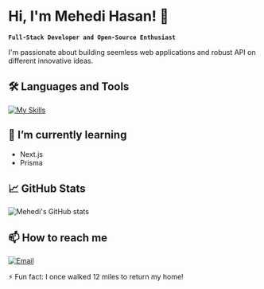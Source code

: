 <!--
**Mehedi01616720009/Mehedi01616720009** is a ✨ _special_ ✨ repository because its `README.md` (this file) appears on your GitHub profile.

Here are some ideas to get you started:

- 🔭 I’m currently working on ...
- 🌱 I’m currently learning ...
- 👯 I’m looking to collaborate on ...
- 🤔 I’m looking for help with ...
- 💬 Ask me about ...
- 📫 How to reach me: ...
- 😄 Pronouns: ...
- ⚡ Fun fact: ...
-->

# Hi, I'm Mehedi Hasan! 👋

**`Full-Stack Developer and Open-Source Enthusiast`**

I'm passionate about building seemless web applications and robust API on different innovative ideas.
<!-- Currently, diving deep into DevOps and cloud-native technologies. -->

## 🛠️ Languages and Tools
[![My Skills](https://skillicons.dev/icons?i=js,ts,react,nodejs,py,docker,aws,postgres)](https://skillicons.dev)

## 🌱 I’m currently learning
- Next.js
- Prisma

## 📈 GitHub Stats
![Mehedi's GitHub stats](https://github-readme-stats.vercel.app/api?username=Mehedi01616720009&show_icons=true&theme=radical)

## 📫 How to reach me
[![Email](https://img.shields.io/badge/Email-D14836?style=for-the-badge&logo=gmail&logoColor=white)](mailto:mehedi01616720009@gmail.com)
<!-- [![LinkedIn](https://img.shields.io/badge/LinkedIn-0077B5?style=for-the-badge&logo=linkedin&logoColor=white)](https://linkedin.com/in/yourprofile)
[![Telegram](https://img.shields.io/badge/Telegram-2CA5E0?style=for-the-badge&logo=telegram&logoColor=white)](https://t.me/yourusername) -->

⚡ Fun fact: I once walked 12 miles to return my home!
